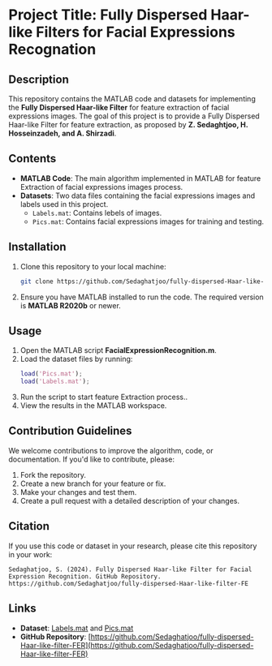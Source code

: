 # Project Title: Fully Dispersed Haar-like Filters for Facial Expressions Recognation

## Description
This repository contains the MATLAB code and datasets for implementing the **Fully Dispersed Haar-like Filter** for feature extraction of facial expressions images. The goal of this project is to provide a Fully Dispersed Haar-like Filter for feature extraction, as proposed by **Z. Sedaghtjoo, H. Hosseinzadeh, and A. Shirzadi**.

## Contents
- **MATLAB Code**: The main algorithm implemented in MATLAB for feature Extraction of facial expressions images process.
- **Datasets**: Two data files containing the facial expressions images and labels used in this project.
  - `Labels.mat`: Contains lebels of images.
  - `Pics.mat`: Contains facial expressions images for training and testing.

## Installation
1. Clone this repository to your local machine:
   ```bash
   git clone https://github.com/Sedaghatjoo/fully-dispersed-Haar-like-filter.git

   ```

2. Ensure you have MATLAB installed to run the code. The required version is **MATLAB R2020b** or newer.

## Usage
1. Open the MATLAB script **FacialExpressionRecognition.m**.
2. Load the dataset files by running:
   ```matlab
   load('Pics.mat');
   load('Labels.mat');
   ```
3. Run the script to start feature Extraction process..
4. View the results in the MATLAB workspace.

## Contribution Guidelines
We welcome contributions to improve the algorithm, code, or documentation. If you'd like to contribute, please:
1. Fork the repository.
2. Create a new branch for your feature or fix.
3. Make your changes and test them.
4. Create a pull request with a detailed description of your changes.


## Citation
If you use this code or dataset in your research, please cite this repository in your work:
```
Sedaghatjoo, S. (2024). Fully Dispersed Haar-like Filter for Facial Expression Recognition. GitHub Repository. https://github.com/Sedaghatjoo/fully-dispersed-Haar-like-filter-FE
```

## Links
- **Dataset**: [Labels.mat](https://github.com/Sedaghatjoo/fully-dispersed-Haar-like-filter-FER/blob/main/Labels.mat) and [Pics.mat](https://github.com/Sedaghatjoo/fully-dispersed-Haar-like-filter-FER/blob/main/Pics.mat)
- **GitHub Repository**: [https://github.com/Sedaghatjoo/fully-dispersed-Haar-like-filter-FER](https://github.com/Sedaghatjoo/fully-dispersed-Haar-like-filter-FER)

